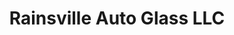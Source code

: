 ---
title: "Rainsville Auto Glass LLC"
url: /rainsville/rainsville-auto-glass-llc/
shop: car repair
---